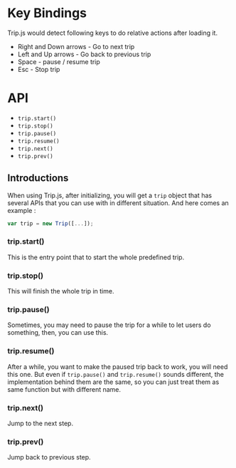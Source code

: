 # Key Bindings

Trip.js would detect following keys to do relative actions after loading it.

+ Right and Down arrows - Go to next trip
+ Left and Up arrows - Go back to previous trip
+ Space - pause / resume trip
+ Esc - Stop trip

# API

+ `trip.start()`
+ `trip.stop()`
+ `trip.pause()`
+ `trip.resume()`
+ `trip.next()`
+ `trip.prev()`

## Introductions

When using Trip.js, after initializing, you will get a `trip` object that has several APIs that you can use with in different situation. And here comes an example : 

```javascript
var trip = new Trip([...]);
```

### trip.start()

This is the entry point that to start the whole predefined trip.

### trip.stop()

This will finish the whole trip in time.

### trip.pause()

Sometimes, you may need to pause the trip for a while to let users do something, then, you can use this.

### trip.resume()

After a while, you want to make the paused trip back to work, you will need this one. But even if `trip.pause()` and `trip.resume()` sounds different, the implementation behind them are the same, so you can just treat them as same function but with different name.

### trip.next()

Jump to the next step.

### trip.prev()

Jump back to previous step.
